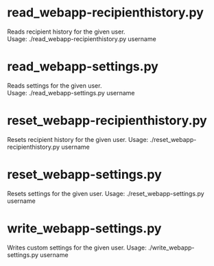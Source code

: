 read\_webapp-recipienthistory.py
=====
Reads recipient history for the given user.  
Usage: ./read\_webapp-recipienthistory.py username

read\_webapp-settings.py
=====
Reads settings for the given user.  
Usage: ./read\_webapp-settings.py username

reset\_webapp-recipienthistory.py
=====
Resets recipient history for the given user.
Usage: ./reset\_webapp-recipienthistory.py username

reset\_webapp-settings.py
=====
Resets settings for the given user.
Usage: ./reset\_webapp-settings.py username

write\_webapp-settings.py
=====
Writes custom settings for the given user.
Usage: ./write\_webapp-settings.py username

